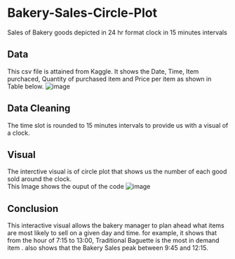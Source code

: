 # Bakery-Sales-Circle-Plot
Sales of Bakery goods depicted in 24 hr format clock in 15 minutes intervals 

## Data 
This csv file is attained from Kaggle. It shows the Date, Time, Item purchaced, Quantity of purchased item and Price per item
as shown in Table below.
![image](https://github.com/hazyazy/Bakery-Sales-Circle-Plot/assets/31785870/fa2bfcd5-cdc3-44a9-be9e-249f27e79f82)

## Data Cleaning 
The time slot is rounded to 15 minutes intervals to provide us with a visual of a clock.

## Visual 
The interctive visual is of circle plot that shows us the number of each good sold around the clock.<br>
This Image shows the ouput of the code 
![image](https://github.com/hazyazy/Bakery-Sales-Circle-Plot/assets/31785870/bd713888-d243-42c6-9780-b6152ded41fc)

## Conclusion
This interactive visual allows the bakery manager to plan ahead what items are most likely to sell on a given day and time.
for example, it shows that from the hour of 7:15 to 13:00, Traditional Baguette is the most in demand item . also shows that the Bakery Sales peak between 9:45 and 12:15.


